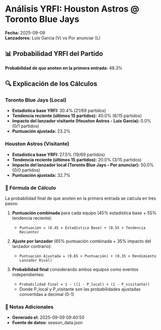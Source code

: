# Análisis YRFI: Houston Astros @ Toronto Blue Jays

**Fecha:** 2025-09-09  
**Lanzadores:** Luis Garcia (V) vs Por anunciar (L)

## 📊 Probabilidad YRFI del Partido

**Probabilidad de que anoten en la primera entrada:** 48.3%

## 🔍 Explicación de los Cálculos

### Toronto Blue Jays (Local)
- **Estadística base YRFI:** 30.4% (21/69 partidos)
- **Tendencia reciente (últimos 15 partidos):** 40.0% (6/15 partidos)
- **Impacto del lanzador visitante (Houston Astros - Luis Garcia):** 0.0% (0/1 partidos)
- **Puntuación ajustada:** 23.2%

### Houston Astros (Visitante)
- **Estadística base YRFI:** 27.5% (19/69 partidos)
- **Tendencia reciente (últimos 15 partidos):** 20.0% (3/15 partidos)
- **Impacto del lanzador local (Toronto Blue Jays - Por anunciar):** 50.0% (0/0 partidos)
- **Puntuación ajustada:** 32.7%

### 📝 Fórmula de Cálculo

La probabilidad final de que anoten en la primera entrada se calcula en tres pasos:

1. **Puntuación combinada** para cada equipo (45% estadística base + 55% tendencia reciente):
   - `Puntuación = (0.45 × Estadística Base) + (0.55 × Tendencia Reciente)`

2. **Ajuste por lanzador** (65% puntuación combinada + 35% impacto del lanzador contrario):
   - `Puntuación Ajustada = (0.65 × Puntuación) + (0.35 × Rendimiento Lanzador Rival)`

3. **Probabilidad final** considerando ambos equipos como eventos independientes:
   - `Probabilidad Final = 1 - ((1 - P_local) × (1 - P_visitante))`
   - Donde P_local y P_visitante son las probabilidades ajustadas convertidas a decimal (0-1)

### 📌 Notas Adicionales

- **Generado el:** 2025-09-09 09:40:50
- **Fuente de datos:** season_data.json
